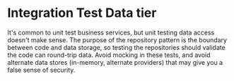 Integration Test Data tier
==========================

It's common to unit test business services, but unit testing data access doesn't make sense. The purpose of the repository pattern is the boundary between code and data storage, so testing the repositories should validate the code can round-trip data. Avoid mocking in these tests, and avoid alternate data stores (in-memory, alternate providers) that may give you a false sense of security.
